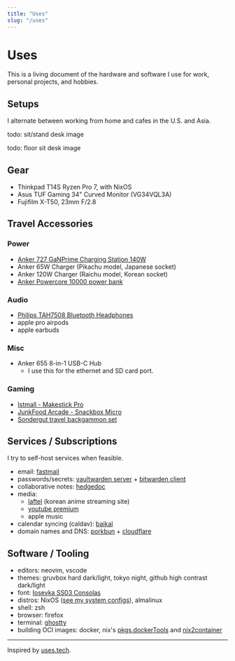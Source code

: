 ```yaml
---
title: "Uses"
slug: "/uses"
---
```


# Uses

This is a living document of the hardware and software I use for work, personal
projects, and hobbies.

## Setups

I alternate between working from home and cafes in the U.S. and Asia.

todo: sit/stand desk image

todo: floor sit desk image

## Gear

- Thinkpad T14S Ryzen Pro 7, with NixOS
- Asus TUF Gaming 34" Curved Monitor (VG34VQL3A)
- Fujifilm X-T50, 23mm F/2.8

## Travel Accessories

### Power

- [Anker 727 GaNPrime Charging Station 140W](https://www.anker.com/products/a9128-6-in-1-charging-station?variant=42691854336150)
- Anker 65W Charger (Pikachu model, Japanese socket)
- Anker 120W Charger (Raichu model, Korean socket)
- [Anker Powercore 10000 power bank](https://www.anker.com/products/a1229?variant=37438231806102)

### Audio

- [Philips TAH7508 Bluetooth Headphones](/reviews/philips-tah7508-bluetooth-headphones)
- apple pro airpods
- apple earbuds

### Misc

- Anker 655 8-in-1 USB-C Hub
  - I use this for the ethernet and SD card port.

### Gaming

- [Istmall - Makestick Pro](https://www.us.istmall.co.kr/Mobile/Product/Detail/view/pid/661/cid/124)
- [JunkFood Arcade - Snackbox Micro](https://junkfoodarcades.com/collections/snack-box-micro)
- [Sondergut travel backgammon set](https://www.sondergut.com/)

## Services / Subscriptions

I try to self-host services when feasible.

- email: [fastmail](https://www.fastmail.com/)
- passwords/secrets:
  [vaultwarden server](https://github.com/dani-garcia/vaultwarden) +
  [bitwarden client](https://bitwarden.com/)
- collaborative notes: [hedgedoc](https://hedgedoc.org/)
- media:
  - [laftel](https://laftel.net) (korean anime streaming site)
  - [youtube premium](https://www.youtube.com/premium)
  - apple music
- calendar syncing (caldav): [baikal](https://github.com/sabre-io/Baikal)
- domain names and DNS: [porkbun](https://porkbun.com/) +
  [cloudflare](https://dash.cloudflare.com)

## Software / Tooling

- editors: neovim, vscode
- themes: gruvbox hard dark/light, tokyo night, github high contrast dark/light
- font: [Iosevka SS03 Consolas](https://dash.cloudflare.com)
- distros: NixOS
  ([see my system configs](https://github.com/andrewzah/nix-configs)), almalinux
- shell: zsh
- browser: firefox
- terminal: [ghostty](https://ghostty.org/)
- building OCI images: docker, nix's
  [pkgs.dockerTools](https://ryantm.github.io/nixpkgs/builders/images/dockertools/)
  and [nix2container](https://github.com/andrewzah/nix2container)

---

Inspired by [uses.tech](https://uses.tech/).
